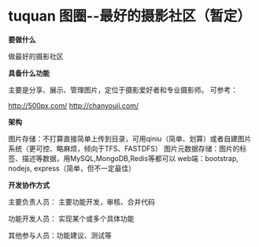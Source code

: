 tuquan 图圈--最好的摄影社区（暂定）
======
**要做什么**

做最好的摄影社区

**具备什么功能**

主要是分享、展示、管理图片，定位于摄影爱好者和专业摄影师。
可参考：

http://500px.com/ 
http://chanyouji.com/

**架构**

图片存储：不打算直接简单上传到目录，可用qiniu（简单、划算）或者自建图片系统（更可控、略麻烦，倾向于TFS、FASTDFS）
图片元数据存储：图片的标签、描述等数据，用MySQL,MongoDB,Redis等都可以
web端：bootstrap, nodejs, express（简单，但不一定最佳）


**开发协作方式**

主要负责人员：
主要功能开发，审核、合并代码

功能开发人员：
实现某个或多个具体功能

其他参与人员：功能建议、测试等



